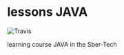 # lessons JAVA
![Travis](https://travis-ci.org/nebesnytihohod/AppOra-Utilities.svg?branch=master)

learning course JAVA in the Sber-Tech
